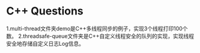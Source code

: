 # C++ Questions

1.multi-thread文件夹demo是C++多线程同步的例子，实现3个线程打印100个数。
2.threadsafe-queue文件夹是C++自定义线程安全的队列的实现，实现线程安全地存储自定义日志Log信息。
